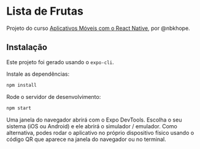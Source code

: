 # Lista de Frutas

Projeto do curso [Aplicativos Móveis com o React Native](https://www.udemy.com/aplicativos-moveis-com-o-react-native), por @nbkhope.

## Instalação

Este projeto foi gerado usando o `expo-cli`.

Instale as dependências:

```sh
npm install
```

Rode o servidor de desenvolvimento:

```sh
npm start
```

Uma janela do navegador abrirá com o Expo DevTools. Escolha o seu sistema (iOS ou Android) e ele abrirá o simulador / emulador. Como alternativa, podes rodar o aplicativo no próprio dispositivo físico usando o código QR que aparece na janela do navegador ou no terminal.
